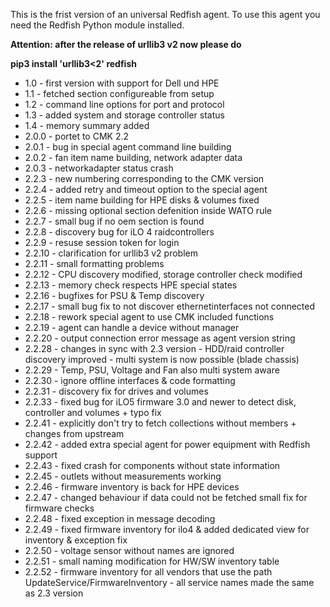 This is the frist version of an universal Redfish agent.
To use this agent you need the Redfish Python module installed.

**Attention: after the release of urllib3 v2 now please do**

**pip3 install 'urllib3<2' redfish**

- 1.0 - first version with support for Dell und HPE
- 1.1 - fetched section configureable from setup
- 1.2 - command line options for port and protocol
- 1.3 - added system and storage controller status
- 1.4 - memory summary added
- 2.0.0 - portet to CMK 2.2
- 2.0.1 - bug in special agent command line building
- 2.0.2 - fan item name building, network adapter data
- 2.0.3 - networkadapter status crash
- 2.2.3 - new numbering corresponding to the CMK version
- 2.2.4 - added retry and timeout option to the special agent
- 2.2.5 - item name building for HPE disks & volumes fixed
- 2.2.6 - missing optional section defenition inside WATO rule
- 2.2.7 - small bug if no oem section is found
- 2.2.8 - discovery bug for iLO 4 raidcontrollers
- 2.2.9 - resuse session token for login
- 2.2.10 - clarification for urllib3 v2 problem
- 2.2.11 - small formatting problems
- 2.2.12 - CPU discovery modified, storage controller check modified
- 2.2.13 - memory check respects HPE special states
- 2.2.16 - bugfixes for PSU & Temp discovery
- 2.2.17 - small bug fix to not discover ethernetinterfaces not connected
- 2.2.18 - rework special agent to use CMK included functions
- 2.2.19 - agent can handle a device without manager
- 2.2.20 - output connection error message as agent version string
- 2.2.28 - changes in sync with 2.3 version - HDD/raid controller discovery improved - 
    multi system is now possible (blade chassis)
- 2.2.29 - Temp, PSU, Voltage and Fan also multi system aware
- 2.2.30 - ignore offline interfaces & code formatting
- 2.2.31 - discovery fix for drives and volumes
- 2.2.33 - fixed bug for iLO5 firmware 3.0 and newer to detect
           disk, controller and volumes + typo fix
- 2.2.41 - explicitly don't try to fetch collections without members + changes from upstream
- 2.2.42 - added extra special agent for power equipment with Redfish support
- 2.2.43 - fixed crash for components without state information
- 2.2.45 - outlets without measurements working
- 2.2.46 - firmware inventory is back for HPE devices
- 2.2.47 - changed behaviour if data could not be fetched
           small fix for firmware checks
- 2.2.48 - fixed exception in message decoding
- 2.2.49 - fixed firmware inventory for ilo4 & added dedicated view for inventory & exception fix
- 2.2.50 - voltage sensor without names are ignored
- 2.2.51 - small naming modification for HW/SW inventory table
- 2.2.52 - firmware inventory for all vendors that use the path UpdateService/FirmwareInventory - all service names made the same as 2.3 version
